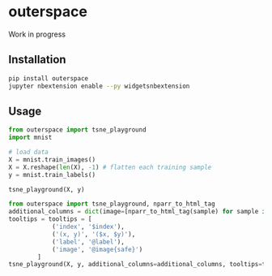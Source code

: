 outerspace
==========

Work in progress

Installation
------------

```bash
pip install outerspace
jupyter nbextension enable --py widgetsnbextension
```

Usage
-----

```python
from outerspace import tsne_playground
import mnist

# load data
X = mnist.train_images()
X = X.reshape(len(X), -1) # flatten each training sample
y = mnist.train_labels()

tsne_playground(X, y)
```

```python
from outerspace import tsne_playground, nparr_to_html_tag
additional_columns = dict(image=[nparr_to_html_tag(sample) for sample in X_sample])
tooltips = tooltips = [
            ('index', '$index'),
            ('(x, y)', '($x, $y)'),
            ('label', '@label'),
            ('image', '@image{safe}')
        ]
tsne_playground(X, y, additional_columns=additional_columns, tooltips=tooltips)
```
